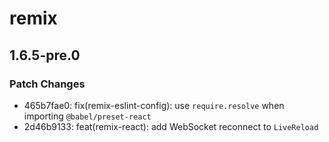 # remix

## 1.6.5-pre.0

### Patch Changes

- 465b7fae0: fix(remix-eslint-config): use `require.resolve` when importing `@babel/preset-react`
- 2d46b9133: feat(remix-react): add WebSocket reconnect to `LiveReload`
